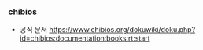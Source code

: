 


### chibios

- 공식 문서 https://www.chibios.org/dokuwiki/doku.php?id=chibios:documentation:books:rt:start


